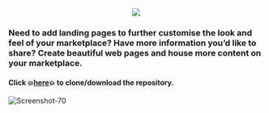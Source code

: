 <p align="center"><img src="https://bootstrap.arcadier.com/github/plug-in-icons/Page.png"></p>

### Need to add landing pages to further customise the look and feel of your marketplace? Have more information you’d like to share? Create beautiful web pages and house more content on your marketplace. 
#### Click :boom:[here](https://github.com/Arcadier/Web-Page-Builder):boom: to clone/download the repository.

<img src="https://i.ibb.co/RQmzhyw/Screenshot-70.png" alt="Screenshot-70" border="0">


